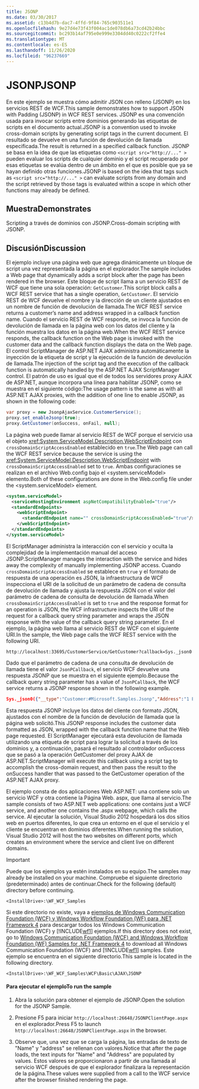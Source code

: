 ```yaml
---
title: JSONP
ms.date: 03/30/2017
ms.assetid: c13b4d7b-dac7-4ffd-9f84-765c903511e1
ms.openlocfilehash: 9e27d4e73f43f004ac1de078db6a73cd42b24bbc
ms.sourcegitcommit: bc293b14af795e0e999e3304dd40c0222cf2ffe4
ms.translationtype: MT
ms.contentlocale: es-ES
ms.lasthandoff: 11/26/2020
ms.locfileid: "96237669"
---
```

# <a name="jsonp"></a><span data-ttu-id="2f820-102">JSONP</span><span class="sxs-lookup"><span data-stu-id="2f820-102">JSONP</span></span>

<span data-ttu-id="2f820-103">En este ejemplo se muestra cómo admitir JSON con relleno (JSONP) en los servicios REST de WCF.</span><span class="sxs-lookup"><span data-stu-id="2f820-103">This sample demonstrates how to support JSON with Padding (JSONP) in WCF REST services.</span></span> <span data-ttu-id="2f820-104">JSONP es una convención usada para invocar scripts entre dominios generando las etiquetas de scripts en el documento actual.</span><span class="sxs-lookup"><span data-stu-id="2f820-104">JSONP is a convention used to invoke cross-domain scripts by generating script tags in the current document.</span></span> <span data-ttu-id="2f820-105">El resultado se devuelve en una función de devolución de llamada especificada.</span><span class="sxs-lookup"><span data-stu-id="2f820-105">The result is returned in a specified callback function.</span></span> <span data-ttu-id="2f820-106">JSONP se basa en la idea de que las etiquetas como `<script src="http://..." >` pueden evaluar los scripts de cualquier dominio y el script recuperado por esas etiquetas se evalúa dentro de un ámbito en el que es posible que ya se hayan definido otras funciones.</span><span class="sxs-lookup"><span data-stu-id="2f820-106">JSONP is based on the idea that tags such as `<script src="http://..." >` can evaluate scripts from any domain and the script retrieved by those tags is evaluated within a scope in which other functions may already be defined.</span></span>

## <a name="demonstrates"></a><span data-ttu-id="2f820-107">Muestra</span><span class="sxs-lookup"><span data-stu-id="2f820-107">Demonstrates</span></span>

 <span data-ttu-id="2f820-108">Scripting a través de dominios con JSONP.</span><span class="sxs-lookup"><span data-stu-id="2f820-108">Cross-domain scripting with JSONP.</span></span>

## <a name="discussion"></a><span data-ttu-id="2f820-109">Discusión</span><span class="sxs-lookup"><span data-stu-id="2f820-109">Discussion</span></span>

 <span data-ttu-id="2f820-110">El ejemplo incluye una página web que agrega dinámicamente un bloque de script una vez representada la página en el explorador.</span><span class="sxs-lookup"><span data-stu-id="2f820-110">The sample includes a Web page that dynamically adds a script block after the page has been rendered in the browser.</span></span> <span data-ttu-id="2f820-111">Este bloque de script llama a un servicio REST de WCF que tiene una sola operación: `GetCustomer`.</span><span class="sxs-lookup"><span data-stu-id="2f820-111">This script block calls a WCF REST service that has a single operation, `GetCustomer`.</span></span> <span data-ttu-id="2f820-112">El servicio REST de WCF devuelve el nombre y la dirección de un cliente ajustados en un nombre de función de devolución de llamada.</span><span class="sxs-lookup"><span data-stu-id="2f820-112">The WCF REST service returns a customer’s name and address wrapped in a callback function name.</span></span> <span data-ttu-id="2f820-113">Cuando el servicio REST de WCF responde, se invoca la función de devolución de llamada en la página web con los datos del cliente y la función muestra los datos en la página web.</span><span class="sxs-lookup"><span data-stu-id="2f820-113">When the WCF REST service responds, the callback function on the Web page is invoked with the customer data and the callback function displays the data on the Web page.</span></span> <span data-ttu-id="2f820-114">El control ScriptManager de ASP.NET AJAX administra automáticamente la inyección de la etiqueta de script y la ejecución de la función de devolución de llamada.</span><span class="sxs-lookup"><span data-stu-id="2f820-114">The injection of the script tag and the execution of the callback function is automatically handled by the ASP.NET AJAX ScriptManager control.</span></span> <span data-ttu-id="2f820-115">El patrón de uso es igual que el de todos los servidores proxy AJAX de ASP.NET, aunque incorpora una línea para habilitar JSONP, como se muestra en el siguiente código:</span><span class="sxs-lookup"><span data-stu-id="2f820-115">The usage pattern is the same as with all ASP.NET AJAX proxies, with the addition of one line to enable JSONP, as shown in the following code:</span></span>

```csharp
var proxy = new JsonpAjaxService.CustomerService();
proxy.set_enableJsonp(true);
proxy.GetCustomer(onSuccess, onFail, null);
```

 <span data-ttu-id="2f820-116">La página web puede llamar al servicio REST de WCF porque el servicio usa el objeto <xref:System.ServiceModel.Description.WebScriptEndpoint> con `crossDomainScriptAccessEnabled` establecido en `true`.</span><span class="sxs-lookup"><span data-stu-id="2f820-116">The Web page can call the WCF REST service because the service is using the <xref:System.ServiceModel.Description.WebScriptEndpoint> with `crossDomainScriptAccessEnabled` set to `true`.</span></span> <span data-ttu-id="2f820-117">Ambas configuraciones se realizan en el archivo Web.config bajo el \<system.serviceModel> elemento.</span><span class="sxs-lookup"><span data-stu-id="2f820-117">Both of these configurations are done in the Web.config file under the \<system.serviceModel> element.</span></span>

```xml
<system.serviceModel>
  <serviceHostingEnvironment aspNetCompatibilityEnabled="true"/>
  <standardEndpoints>
    <webScriptEndpoint>
      <standardEndpoint name="" crossDomainScriptAccessEnabled="true"/>
    </webScriptEndpoint>
  </standardEndpoints>
</system.serviceModel>
```

 <span data-ttu-id="2f820-118">El ScriptManager administra la interacción con el servicio y oculta la complejidad de la implementación manual del acceso JSONP.</span><span class="sxs-lookup"><span data-stu-id="2f820-118">ScriptManager manages the interaction with the service and hides away the complexity of manually implementing JSONP access.</span></span> <span data-ttu-id="2f820-119">Cuando `crossDomainScriptAccessEnabled` se establece en `true` y el formato de respuesta de una operación es JSON, la infraestructura de WCF inspecciona el URI de la solicitud de un parámetro de cadena de consulta de devolución de llamada y ajusta la respuesta JSON con el valor del parámetro de cadena de consulta de devolución de llamada.</span><span class="sxs-lookup"><span data-stu-id="2f820-119">When `crossDomainScriptAccessEnabled` is set to `true` and the response format for an operation is JSON, the WCF infrastructure inspects the URI of the request for a callback query string parameter and wraps the JSON response with the value of the callback query string parameter.</span></span> <span data-ttu-id="2f820-120">En el ejemplo, la página web llama al servicio REST de WCF con el siguiente URI.</span><span class="sxs-lookup"><span data-stu-id="2f820-120">In the sample, the Web page calls the WCF REST service with the following URI.</span></span>

```http
http://localhost:33695/CustomerService/GetCustomer?callback=Sys._json0
```

 <span data-ttu-id="2f820-121">Dado que el parámetro de cadena de una consulta de devolución de llamada tiene el valor `JsonPCallback`, el servicio WCF devuelve una respuesta JSONP que se muestra en el siguiente ejemplo.</span><span class="sxs-lookup"><span data-stu-id="2f820-121">Because the callback query string parameter has a value of `JsonPCallback`, the WCF service returns a JSONP response shown in the following example.</span></span>

```json
Sys._json0({"__type":"Customer:#Microsoft.Samples.Jsonp","Address":"1 Example Way","Name":"Bob"});
```

 <span data-ttu-id="2f820-122">Esta respuesta JSONP incluye los datos del cliente con formato JSON, ajustados con el nombre de la función de devolución de llamada que la página web solicitó.</span><span class="sxs-lookup"><span data-stu-id="2f820-122">This JSONP response includes the customer data formatted as JSON, wrapped with the callback function name that the Web page requested.</span></span> <span data-ttu-id="2f820-123">El ScriptManager ejecutará esta devolución de llamada utilizando una etiqueta de script para lograr la solicitud a través de los dominios y, a continuación, pasará el resultado al controlador onSuccess que se pasó a la operación GetCustomer del proxy AJAX de ASP.NET.</span><span class="sxs-lookup"><span data-stu-id="2f820-123">ScriptManager will execute this callback using a script tag to accomplish the cross-domain request, and then pass the result to the onSuccess handler that was passed to the GetCustomer operation of the ASP.NET AJAX proxy.</span></span>

 <span data-ttu-id="2f820-124">El ejemplo consta de dos aplicaciones Web ASP.NET: una contiene solo un servicio WCF y otra contiene la Página Web. aspx, que llama al servicio.</span><span class="sxs-lookup"><span data-stu-id="2f820-124">The sample consists of two ASP.NET web applications: one contains just a WCF service, and another one contains the .aspx webpage, which calls the service.</span></span> <span data-ttu-id="2f820-125">Al ejecutar la solución, Visual Studio 2012 hospedará los dos sitios web en puertos diferentes, lo que crea un entorno en el que el servicio y el cliente se encuentran en dominios diferentes.</span><span class="sxs-lookup"><span data-stu-id="2f820-125">When running the solution, Visual Studio 2012 will host the two websites on different ports, which creates an environment where the service and client live on different domains.</span></span>

> [!IMPORTANT]
> <span data-ttu-id="2f820-126">Puede que los ejemplos ya estén instalados en su equipo.</span><span class="sxs-lookup"><span data-stu-id="2f820-126">The samples may already be installed on your machine.</span></span> <span data-ttu-id="2f820-127">Compruebe el siguiente directorio (predeterminado) antes de continuar.</span><span class="sxs-lookup"><span data-stu-id="2f820-127">Check for the following (default) directory before continuing.</span></span>  
>
> `<InstallDrive>:\WF_WCF_Samples`  
>
> <span data-ttu-id="2f820-128">Si este directorio no existe, vaya a [ejemplos de Windows Communication Foundation (WCF) y Windows Workflow Foundation (WF) para .NET Framework 4](https://www.microsoft.com/download/details.aspx?id=21459) para descargar todos los Windows Communication Foundation (WCF) y [!INCLUDE[wf1](../../../../includes/wf1-md.md)] ejemplos.</span><span class="sxs-lookup"><span data-stu-id="2f820-128">If this directory does not exist, go to [Windows Communication Foundation (WCF) and Windows Workflow Foundation (WF) Samples for .NET Framework 4](https://www.microsoft.com/download/details.aspx?id=21459) to download all Windows Communication Foundation (WCF) and [!INCLUDE[wf1](../../../../includes/wf1-md.md)] samples.</span></span> <span data-ttu-id="2f820-129">Este ejemplo se encuentra en el siguiente directorio.</span><span class="sxs-lookup"><span data-stu-id="2f820-129">This sample is located in the following directory.</span></span>  
>
> `<InstallDrive>:\WF_WCF_Samples\WCF\Basic\AJAX\JSONP`  
  
#### <a name="to-run-the-sample"></a><span data-ttu-id="2f820-130">Para ejecutar el ejemplo</span><span class="sxs-lookup"><span data-stu-id="2f820-130">To run the sample</span></span>  
  
1. <span data-ttu-id="2f820-131">Abra la solución para obtener el ejemplo de JSONP.</span><span class="sxs-lookup"><span data-stu-id="2f820-131">Open the solution for the JSONP Sample.</span></span>  
  
2. <span data-ttu-id="2f820-132">Presione F5 para iniciar `http://localhost:26648/JSONPClientPage.aspx` en el explorador.</span><span class="sxs-lookup"><span data-stu-id="2f820-132">Press F5 to launch `http://localhost:26648/JSONPClientPage.aspx` in the browser.</span></span>  
  
3. <span data-ttu-id="2f820-133">Observe que, una vez que se carga la página, las entradas de texto de "Name" y "address" se rellenan con valores.</span><span class="sxs-lookup"><span data-stu-id="2f820-133">Notice that after the page loads, the text inputs for "Name" and "Address" are populated by values.</span></span>  <span data-ttu-id="2f820-134">Estos valores se proporcionaron a partir de una llamada al servicio WCF después de que el explorador finalizara la representación de la página.</span><span class="sxs-lookup"><span data-stu-id="2f820-134">These values were supplied from a call to the WCF service after the browser finished rendering the page.</span></span>
